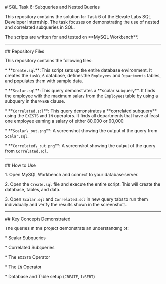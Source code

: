 \# SQL Task 6: Subqueries and Nested Queries



This repository contains the solution for Task 6 of the Elevate Labs SQL Developer Internship. The task focuses on demonstrating the use of nested and correlated subqueries in SQL.



The scripts are written for and tested on \*\*MySQL Workbench\*\*.



---



\## Repository Files



This repository contains the following files:



\* \*\*`Create.sql`\*\*: This script sets up the entire database environment. It creates the `task\_6` database, defines the `Employees` and `Departments` tables, and populates them with sample data.



\* \*\*`Scalar.sql`\*\*: This query demonstrates a \*\*scalar subquery\*\*. It finds the employee with the maximum salary from the `Employees` table by using a subquery in the `WHERE` clause.



\* \*\*`Correlated.sql`\*\*: This query demonstrates a \*\*correlated subquery\*\* using the `EXISTS` and `IN` operators. It finds all departments that have at least one employee earning a salary of either 80,000 or 90,000.



\* \*\*`Scalar\_out.png`\*\*: A screenshot showing the output of the query from `Scalar.sql`.



\* \*\*`Correlated\_out.png`\*\*: A screenshot showing the output of the query from `Correlated.sql`.



---



\## How to Use



1\.  Open MySQL Workbench and connect to your database server.

2\.  Open the `Create.sql` file and execute the entire script. This will create the database, tables, and data.

3\.  Open `Scalar.sql` and `Correlated.sql` in new query tabs to run them individually and verify the results shown in the screenshots.



---



\## Key Concepts Demonstrated



The queries in this project demonstrate an understanding of:

\* Scalar Subqueries

\* Correlated Subqueries

\* The `EXISTS` Operator

\* The `IN` Operator

\* Database and Table setup (`CREATE`, `INSERT`)

